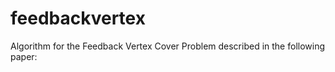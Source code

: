 # feedbackvertex
Algorithm for the Feedback Vertex Cover Problem described in the following paper:

